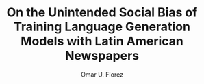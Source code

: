 ---
paperId: 64
author: Omar U. Florez
publicationauthor: Florez, O. U.
title: On the Unintended Social Bias of Training Language Generation Models with Latin American Newspapers
pdf: Poster_Florez_Omar.pdf
poster: --
alt: --
type: Poster
topic: Ethics
link: https://research.latinxinai.org/papers/neurips/2019/pdf/Poster_Florez_Omar.pdf
conference: neurips
year: 2019
tags: neurips-2019
location: Vancouver, Canada
---